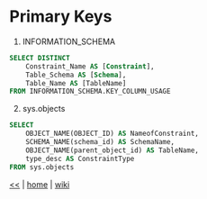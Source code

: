# Primary Keys

1. INFORMATION_SCHEMA 
```sql
SELECT DISTINCT 
	Constraint_Name AS [Constraint], 
	Table_Schema AS [Schema], 
	Table_Name AS [TableName] 
FROM INFORMATION_SCHEMA.KEY_COLUMN_USAGE 
```

2. sys.objects 
```sql
SELECT 
	OBJECT_NAME(OBJECT_ID) AS NameofConstraint, 
	SCHEMA_NAME(schema_id) AS SchemaName, 
	OBJECT_NAME(parent_object_id) AS TableName, 
	type_desc AS ConstraintType 
FROM sys.objects  
```





[<<](../SQL.md)
|
[home](../README.md)
|
[wiki](https://github.com/illegitimis/Tutorial/wiki) 
 



